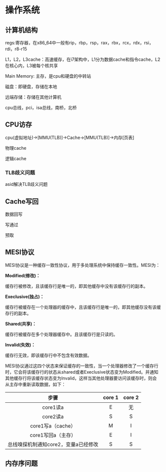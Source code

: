 # 操作系统

## 计算机结构

regs:寄存器，在x86_64中一般有rip，rbp，rsp，rax，rbx，rcx，rdx，rsi，rdi，r8-r15

L1，L2，L3cache：高速缓存，在i7架构中，L1分为数据cache和指令cache，L2在核心内，L3被每个核共享

Main Memory: 主存，是cpu和硬盘的中转站

磁盘：即硬盘，存储在本地

远端存储：存储在其他计算机

cpu总线，pci，isa总线，南桥，北桥

## CPU访存

cpu(虚拟地址)->[MMU(TLB)]->Cache->[MMU(TLB)]->内存[页表]

物理cache

逻辑cache

### TLB歧义问题

asid解决TLB歧义问题

## Cache写回

数据回写

写通过

预取

## MESI协议

MESI协议是一种缓存一致性协议，用于多处理系统中保持缓存一致性。MESI为：

**Modified(修改)：**

缓存行被修改，且该缓存行是唯一的，即其他缓存中没有该缓存行的副本。

**Execlusive(独占)：**

缓存行被缓存在一个处理器的缓存中，且该缓存行是唯一的，即其他缓存没有该缓存行的副本。

**Shared(共享)：**

缓存行被缓存在多个处理器缓存中。且该缓存行是只读的。

**Invalid(失效)：**

缓存行无效，即该缓存行中不包含有效数据。

MESI协议通过这四个状态来保证缓存的一致性，当一个处理器修改了一个缓存行时，它会将该缓存行的状态从shared或者Execlusive状态变为Modified。并通知其他缓存行将该缓存状态变为Invalid，这样当其他处理器要访问该缓存时，则会从主存中重新读取数据，如下：

|                 步骤                 | core 1 | core 2 |
| :----------------------------------: | :----: | :----: |
|               core1读a               |   E    |   无   |
|               core2读a               |   S    |   S    |
|          core1写a（cache）           |   M    |   I    |
|          core1写回a（主存）          |   E    |   I    |
| 总线嗅探机制通知core2，变量a已经修改 |   S    |   S    |

## 内存序问题

